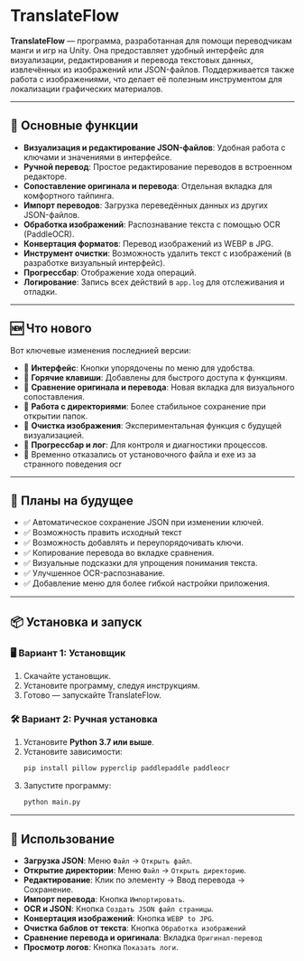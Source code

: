 
# TranslateFlow

**TranslateFlow** — программа, разработанная для помощи переводчикам манги и игр на Unity. Она предоставляет удобный интерфейс для визуализации, редактирования и перевода текстовых данных, извлечённых из изображений или JSON-файлов. Поддерживается также работа с изображениями, что делает её полезным инструментом для локализации графических материалов.

---

## 🚀 Основные функции

- **Визуализация и редактирование JSON-файлов**: Удобная работа с ключами и значениями в интерфейсе.
- **Ручной перевод**: Простое редактирование переводов в встроенном редакторе.
- **Сопоставление оригинала и перевода**: Отдельная вкладка для комфортного тайпинга.
- **Импорт переводов**: Загрузка переведённых данных из других JSON-файлов.
- **Обработка изображений**: Распознавание текста с помощью OCR (PaddleOCR).
- **Конвертация форматов**: Перевод изображений из WEBP в JPG.
- **Инструмент очистки**: Возможность удалить текст с изображений (в разработке визуальный интерфейс).
- **Прогрессбар**: Отображение хода операций.
- **Логирование**: Запись всех действий в `app.log` для отслеживания и отладки.

---

## 🆕 Что нового

Вот ключевые изменения последнией версии:

- 🔹 **Интерфейс**: Кнопки упорядочены по меню для удобства.
- 🔹 **Горячие клавиши**: Добавлены для быстрого доступа к функциям.
- 🔹 **Сравнение оригинала и перевода**: Новая вкладка для визуального сопоставления.
- 🔹 **Работа с директориями**: Более стабильное сохранение при открытии папок.
- 🔹 **Очистка изображения**: Экспериментальная функция с будущей визуализацией.
- 🔹 **Прогрессбар и лог**: Для контроля и диагностики процессов.
- 🔹 Временно отказались от установочного файла и exe из за странного поведения ocr

---

## 🔮 Планы на будущее

- ✅ Автоматическое сохранение JSON при изменении ключей.
- ✅ Возможность править исходный текст
- ✅ Возможность добавлять и переупорядочивать ключи.
- ✅ Копирование перевода во вкладке сравнения.
- ✅ Визуальные подсказки для упрощения понимания текста.
- ✅ Улучшенное OCR-распознавание.
- ✅ Добавление меню для более гибкой настройки приложения.

---

## 📦 Установка и запуск

### 🖥️ Вариант 1: Установщик

1. Скачайте установщик.
2. Установите программу, следуя инструкциям.
3. Готово — запускайте TranslateFlow.

### 🛠️ Вариант 2: Ручная установка

1. Установите **Python 3.7 или выше**.
2. Установите зависимости:
   ```bash
   pip install pillow pyperclip paddlepaddle paddleocr
   ```
3. Запустите программу:
   ```bash
   python main.py
   ```

---

## 🧩 Использование

- **Загрузка JSON**: Меню `Файл` → `Открыть файл`.
- **Открытие директории**: Меню `Файл` → `Открыть директорию`.
- **Редактирование**: Клик по элементу → Ввод перевода → Сохранение.
- **Импорт перевода**: Кнопка `Импортировать`.
- **OCR и JSON**: Кнопка `Создать JSON файл страницы`.
- **Конвертация изображений**: Кнопка `WEBP to JPG`.
- **Очистка баблов от текста**: Кнопка `Обработка изображений`
- **Сравнение перевода и оригинала**: Вкладка `Оригинал-перевод`
- **Просмотр логов**: Кнопка `Показать логи`.
